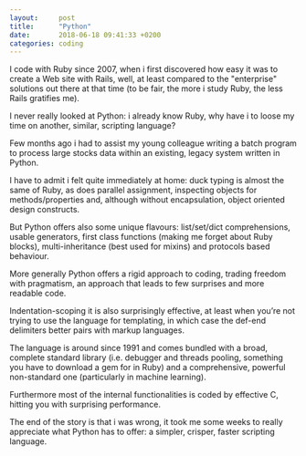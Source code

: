 ```yaml
---
layout:     post
title:      "Python"
date:       2018-06-18 09:41:33 +0200
categories: coding
---
```


I code with Ruby since 2007, when i first discovered how easy it was to create a Web site with Rails, well, at least compared to the "enterprise" solutions out there at that time (to be fair, the more i study Ruby, the less Rails gratifies me).

I never really looked at Python: i already know Ruby, why have i to loose my time on another, similar, scripting language?

Few months ago i had to assist my young colleague writing a batch program to process large stocks data within an existing, legacy system written in Python.

I have to admit i felt quite immediately at home: duck typing is almost the same of Ruby, as does parallel assignment, inspecting objects for methods/properties and, although without encapsulation, object oriented design constructs.

But Python offers also some unique flavours: list/set/dict comprehensions, usable generators, first class functions (making me forget about Ruby blocks), multi-inheritance (best used for mixins) and protocols based behaviour.

More generally Python offers a rigid approach to coding, trading freedom with pragmatism, an approach that leads to few surprises and more readable code.

Indentation-scoping it is also surprisingly effective, at least when you’re not trying to use the language for templating, in which case the def-end delimiters better pairs with markup languages.

The language is around since 1991 and comes bundled with a broad, complete standard library (i.e. debugger and threads pooling, something you have to download a gem for in Ruby) and a comprehensive, powerful non-standard one (particularly in machine learning).

Furthermore most of the internal functionalities is coded by effective C, hitting you with surprising performance.

The end of the story is that i was wrong, it took me some weeks to really appreciate what Python has to offer: a simpler, crisper, faster scripting language.
